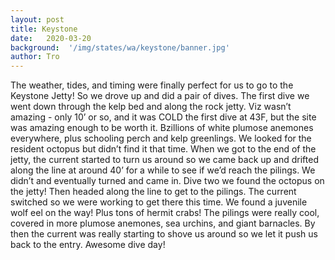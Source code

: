 ```yaml
---
layout: post
title: Keystone
date:   2020-03-20
background:  '/img/states/wa/keystone/banner.jpg'
author: Tro
---
```

The weather, tides, and timing were finally perfect for us to go to the Keystone Jetty! So we drove up and did a pair of dives. The first dive we went down through the kelp bed and along the rock jetty. Viz wasn’t amazing - only 10’ or so, and it was COLD the first dive at 43F, but the site was amazing enough to be worth it. Bzillions of white plumose anemones everywhere, plus schooling perch and kelp greenlings. We looked for the resident octopus but didn’t find it that time. When we got to the end of the jetty, the current started to turn us around so we came back up and drifted along the line at around 40’ for a while to see if we’d reach the pilings. We didn’t and eventually turned and came in. Dive two we found the octopus on the jetty! Then headed along the line to get to the pilings. The current switched so we were working to get there this time. We found a juvenile wolf eel on the way! Plus tons of hermit crabs! The pilings were really cool, covered in more plumose anemones, sea urchins, and giant barnacles. By then the current was really starting to shove us around so we let it push us back to the entry. Awesome dive day!
